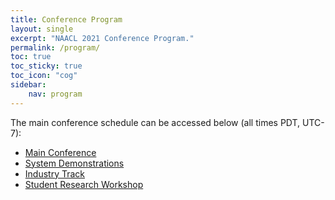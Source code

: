```yaml
---
title: Conference Program
layout: single
excerpt: "NAACL 2021 Conference Program."
permalink: /program/
toc: true
toc_sticky: true
toc_icon: "cog"
sidebar:
    nav: program
---
```


The main conference schedule can be accessed below (all times PDT, UTC-7):

* [Main Conference](/conference-program/main/program.html)
* [System Demonstrations](/conference-program/demo/program.html)
* [Industry Track](/conference-program/industry/program.html)
* [Student Research Workshop](/conference-program/srw/program.html)
